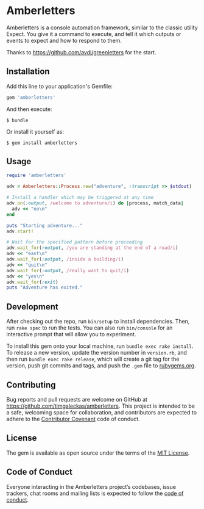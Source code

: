 # Amberletters

Amberletters is a console automation framework, similar to the classic
utility Expect. You give it a command to execute, and tell it which outputs
or events to expect and how to respond to them.

Thanks to https://github.com/avdi/greenletters for the start.

## Installation

Add this line to your application's Gemfile:

```ruby
gem 'amberletters'
```

And then execute:

    $ bundle

Or install it yourself as:

    $ gem install amberletters

## Usage

```ruby
require 'amberletters'

adv = Amberletters::Process.new("adventure", :transcript => $stdout)

# Install a handler which may be triggered at any time
adv.on(:output, /welcome to adventure/i) do |process, match_data|
  adv << "no\n"
end

puts "Starting adventure..."
adv.start!

# Wait for the specified pattern before proceeding
adv.wait_for(:output, /you are standing at the end of a road/i)
adv << "east\n"
adv.wait_for(:output, /inside a building/i)
adv << "quit\n"
adv.wait_for(:output, /really want to quit/i)
adv << "yes\n"
adv.wait_for(:exit)
puts "Adventure has exited."

```

## Development

After checking out the repo, run `bin/setup` to install dependencies. Then, run `rake spec` to run the tests. You can also run `bin/console` for an interactive prompt that will allow you to experiment.

To install this gem onto your local machine, run `bundle exec rake install`. To release a new version, update the version number in `version.rb`, and then run `bundle exec rake release`, which will create a git tag for the version, push git commits and tags, and push the `.gem` file to [rubygems.org](https://rubygems.org).

## Contributing

Bug reports and pull requests are welcome on GitHub at https://github.com/timgaleckas/amberletters. This project is intended to be a safe, welcoming space for collaboration, and contributors are expected to adhere to the [Contributor Covenant](http://contributor-covenant.org) code of conduct.

## License

The gem is available as open source under the terms of the [MIT License](https://opensource.org/licenses/MIT).

## Code of Conduct

Everyone interacting in the Amberletters project’s codebases, issue trackers, chat rooms and mailing lists is expected to follow the [code of conduct](https://github.com/timgaleckas/amberletters/blob/master/CODE_OF_CONDUCT.md).
